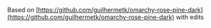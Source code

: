 Based on [https://github.com/guilhermetk/omarchy-rose-pine-dark](https://github.com/guilhermetk/omarchy-rose-pine-dark) with edits
